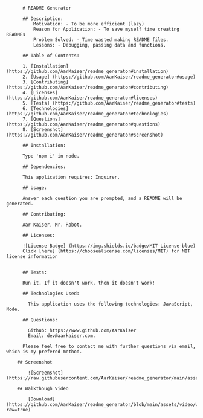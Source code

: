 
          # README Generator
          
          ## Description:
              Motivation: - To be more efficient (lazy)
              Reason for Application: - To save myself time creating READMEs
              Problem Solved: - Time wasted making README files.
              Lessons: - Debugging, passing data and functions.

          ## Table of Contents:

          1. [Installation] (https://github.com/AarKaiser/readme_generator#installation)
          2. [Usage] (https://github.com/AarKaiser/readme_generator#usage)
          3. [Contributing] (https://github.com/AarKaiser/readme_generator#contributing)
          4. [Licenses] (https://github.com/AarKaiser/readme_generator#licenses)
          5. [Tests] (https://github.com/AarKaiser/readme_generator#tests)
          6. [Technologies] (https://github.com/AarKaiser/readme_generator#technologies)
          7. [Questions] (https://github.com/AarKaiser/readme_generator#questions)
          8. [Screenshot] (https://github.com/AarKaiser/readme_generator#screenshot)

          ## Installation: 
          
          Type 'npm i' in node.

          ## Dependencies:

          This application requires: Inquirer.

          ## Usage:
          
          Answer each question you are prompted, and a README will be generated.

          ## Contributing:

          Aar Kaiser, Mr. Robot.

          ## Licenses:

          ![License Badge] (https://img.shields.io/badge/MIT-License-blue)
          Click [here] (https://choosealicense.com/licenses/MIT) for MIT license information
  

          ## Tests:

          Run it. If it doesn't work, then it doesn't work!

          ## Technologies Used: 
          
            This application uses the following technologies: JavaScript, Node.

          ## Questions:

            Github: https://www.github.com/AarKaiser
            Email: dev@aarkaiser.com.
            
          Please feel free to contact me with further questions via email, which is my prefered method.

        ## Screenshot
        
            ![Screenshot] (https://raw.githubusercontent.com/AarKaiser/readme_generator/main/assets/images/screenshot.png)
        
        ## Walkthough Video
        
            [Download] (https://github.com/AarKaiser/readme_generator/blob/main/assets/video/walkthrough.mp4?raw=true)
        

